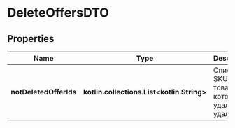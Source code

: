 
# DeleteOffersDTO

## Properties
| Name | Type | Description | Notes |
| ------------ | ------------- | ------------- | ------------- |
| **notDeletedOfferIds** | **kotlin.collections.List&lt;kotlin.String&gt;** | Список SKU товаров, которые не удалось удалить. |  [optional] |



